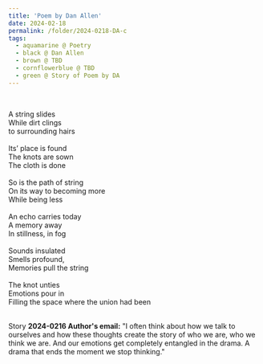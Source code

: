 ```yaml
---
title: 'Poem by Dan Allen'
date: 2024-02-18
permalink: /folder/2024-0218-DA-c
tags:
  - aquamarine @ Poetry
  - black @ Dan Allen
  - brown @ TBD
  - cornflowerblue @ TBD
  - green @ Story of Poem by DA
---
```


<br>

<p>
A string slides<br>
While dirt clings<br>
to surrounding hairs<br>
<br>
Its’ place is found<br>
The knots are sown<br>
The cloth is done<br>
<br>
So is the path of string<br>
On its way to becoming more<br>
While being less<br>
<br>
An echo carries today<br>
A memory away<br>
In stillness, in fog<br>
<br>
Sounds insulated<br>
Smells profound,<br>
Memories pull the string<br>
<br>
The knot unties<br>
Emotions pour in<br>
Filling the space where the union had been<br>
</p>

<br>

<wave-list>
<list-title color="DarkSeaGreen" width="25">Story</list-title>
  <list-item color="BlanchedAlmond"  width="280"><b>2024-0216 Author's email:</b> "I often think about how we talk to ourselves and how these thoughts create the story of who we are, who we think we are.  And our emotions get completely entangled in the drama. A drama that ends the moment we stop thinking."</list-item>
</wave-list>